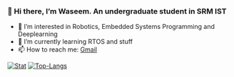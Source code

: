 ### 👋 Hi there, I’m Waseem. An undergraduate student in SRM IST
- 👀 I’m interested in Robotics, Embedded Systems Programming and Deeplearning
- 🌱 I’m currently learning RTOS and stuff
- 📫 How to reach me: [Gmail](mailto:waseem.riaz.9999@gmail.com)

[![Stat](https://github-readme-stats.vercel.app/api?username=waseemr02&count_private=true&hide=stars&show_icons=true&line_height=29&theme=radical)](https://github.com/waseemr02)
[![Top-Langs](https://github-readme-stats.vercel.app/api/top-langs/?username=waseemr02&layout=compact&langs_count=8&hide=HTML,PostScript&theme=radical)](https://github.com/waseemr02)

<!---
waseemR02/waseemR02 is a ✨ special ✨ repository because its `README.md` (this file) appears on your GitHub profile.
You can click the Preview link to take a look at your changes.
--->
